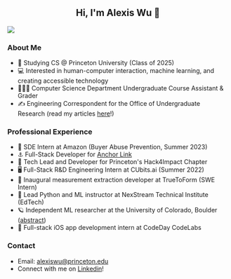 <div> 
  <h2 align="center"> Hi, I'm Alexis Wu 👋 </h2> 
</div>

![](https://komarev.com/ghpvc/?username=alexisjwu&color=blueviolet&style=flat)

### About Me
* 🐅  Studying CS @ Princeton University (Class of 2025)
* 💻 Interested in human-computer interaction, machine learning, and creating accessible technology
* 👩🏻‍🏫 Computer Science Department Undergraduate Course Assistant & Grader
* ✍️  Engineering Correspondent for the Office of Undergraduate Research (read my articles [here](https://pcur.princeton.edu/author/alexis-wu/)!)

### Professional Experience
* :star2: SDE Intern at Amazon (Buyer Abuse Prevention, Summer 2023)
* ⚓ Full-Stack Developer for [Anchor Link](https://anchorlink.onrender.com/) 
* 🌲  Tech Lead and Developer for Princeton's Hack4Impact Chapter
* 🖥️  Full-Stack R&D Engineering Intern at CUbits.ai (Summer 2022)
* 👕 Inaugural measurement extraction developer at TrueToForm (SWE Intern)
* 📖 Lead Python and ML instructor at NexStream Technical Institute (EdTech)
* 🪐 Independent ML researcher at the University of Colorado, Boulder ([abstract](https://www.ion.org/publications/abstract.cfm?articleID=17855))
* 📱 Full-stack iOS app development intern at CodeDay CodeLabs

### Contact
* Email: alexiswu@princeton.edu
* Connect with me on [Linkedin](http://linkedin.com/in/alexisjwu)!
